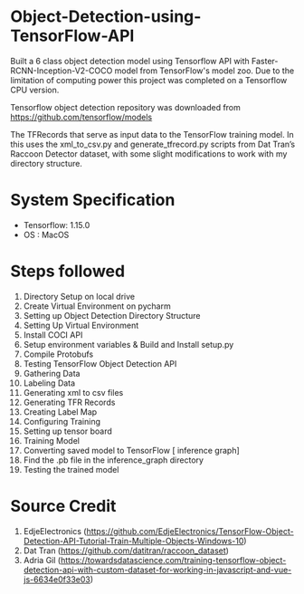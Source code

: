 # Object-Detection-using-TensorFlow-API
Built a 6 class object detection model using Tensorflow API with Faster-RCNN-Inception-V2-COCO model from TensorFlow's model zoo. Due to the limitation of computing power this project was completed on a Tensorflow CPU version.

Tensorflow object detection repository was downloaded from  https://github.com/tensorflow/models

The TFRecords that serve as input data to the TensorFlow training model. In this uses the xml_to_csv.py and generate_tfrecord.py scripts from Dat Tran’s Raccoon Detector dataset, with some slight modifications to work with my directory structure.

# System Specification 
- Tensorflow: 1.15.0
- OS : MacOS

# Steps followed 

1. Directory Setup on local drive
2. Create Virtual Environment	on pycharm
3. Setting up Object Detection Directory Structure	
4. Setting Up Virtual Environment	
5. Install COCI API	
6. Setup environment variables & Build and Install setup.py	
7. Compile Protobufs	
8. Testing TensorFlow Object Detection API	
9. Gathering Data	
10. Labeling Data	
11. Generating xml to csv  files	
12. Generating TFR Records	
13. Creating Label Map	
14. Configuring Training	
15. Setting up tensor board	
16. Training Model	
17. Converting saved model to TensorFlow [ inference graph]	
18. Find the .pb file in the inference_graph directory	
19. Testing the trained model	


# Source Credit
1. EdjeElectronics (https://github.com/EdjeElectronics/TensorFlow-Object-Detection-API-Tutorial-Train-Multiple-Objects-Windows-10)
2. Dat Tran (https://github.com/datitran/raccoon_dataset)
3. Adria Gil (https://towardsdatascience.com/training-tensorflow-object-detection-api-with-custom-dataset-for-working-in-javascript-and-vue-js-6634e0f33e03)
